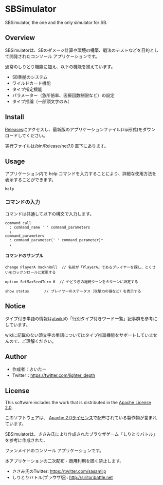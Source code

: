 SBSimulator
====
SBSimulator, the one and the only simulator for SB.
## Overview
SBSimulatorは、SBのダメージ計算や環境の構築、戦法のテストなどを目的として開発されたコンソール アプリケーションです。

通常のしりとり機能に加え、以下の機能を揃えています。
- SB準拠のシステム
- ワイルドカード機能
- タイプ指定機能
- パラメーター（急所倍率、医療回数制限など）の設定
- タイプ推論（一部頭文字のみ）

## Install
[Releases](https://github.com/lighter-depth/SBSimulator/releases)にアクセスし、最新版のアプリケーションファイル(zip形式)をダウンロードしてください。

実行ファイルは/bin/Release/net7.0 直下にあります。

## Usage
アプリケーション内で help コマンドを入力することにより、詳細な使用方法を表示することができます。
```antlr
help
```
### コマンドの入力
コマンドは共通して以下の構文で入力します。
```antlr
command_call
  : command_name ' ' command_parameters
  ;
command_parameters
  : command_parameter(' ' command_parameter)*
  ;
```
#### コマンドのサンプル
```antlr
change PlayerA RocknRoll  // 名前が「PlayerA」であるプレイヤーを探し、とくせいをロックンロールに変更する
```
```antlr
option SetMaxSeedTurn 6  // やどりぎの継続ターンを６ターンに設定する
```
```antlr
show status       // プレイヤーのステータス（攻撃力の値など）を表示する
```
## Notice
タイプ付き単語の情報は[atwiki](https://w.atwiki.jp/1855528/)の「行別タイプ付きワード一覧」記事群を参考にしています。

wikiに記載のない頭文字の単語についてはタイプ推論機能をサポートしていませんので、ご理解ください。

## Author
  - 作成者：ゟいたー
  - Twitter：https://twitter.com/lighter_depth

## License
This software includes the work that is distributed in the [Apache License 2.0](https://www.apache.org/licenses/LICENSE-2.0).

このソフトウェアは、 [Apache 2.0ライセンス](https://www.apache.org/licenses/LICENSE-2.0)で配布されている製作物が含まれています。

SBSimulatorは、ささみ氏により作成されたブラウザゲーム「しりとりバトル」を参考に作成された、

ファンメイドのコンソール アプリケーションです。

本アプリケーションの二次配布・商用利用を固く禁止します。
- ささみ氏のTwitter: https://twitter.com/sasamijp
- しりとりバトル(ブラウザ版): http://siritoribattle.net
